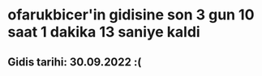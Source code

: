 # ofarukbicer'in gidisine son 3 gun 10 saat 1 dakika 13 saniye kaldi

## Gidis tarihi: 30.09.2022 :(